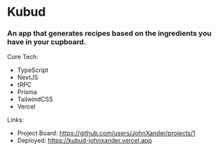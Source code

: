 # Kubud

### An app that generates recipes based on the ingredients you have in your cupboard.

Core Tech:

- TypeScript
- NextJS
- tRPC
- Prisma
- TailwindCSS
- Vercel

Links:

- Project Board: https://github.com/users/JohnXander/projects/1
- Deployed: https://kubud-johnxander.vercel.app